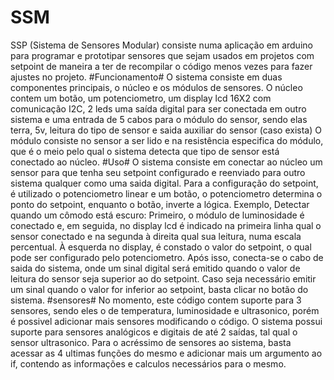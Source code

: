 # SSM
SSP (Sistema de Sensores Modular) consiste numa aplicação em arduino para programar e prototipar sensores que sejam usados em projetos com setpoint de maneira a ter de recompilar o código menos vezes para fazer ajustes no projeto.
#Funcionamento#
O sistema consiste em duas componentes principais, o núcleo e os módulos de sensores.
  O núcleo contem um botão, um potenciometro, um display lcd 16X2 com comunicação I2C, 2 leds uma saída digital para ser conectada em outro sistema e uma entrada de 5 cabos para o módulo do sensor, sendo elas terra, 5v, leitura do tipo de sensor e saida auxiliar do sensor (caso exista)
  O módulo consiste no sensor a ser lido e na resistência especifica do módulo, que é o meio pelo qual o sistema detecta que tipo de sensor está conectado ao núcleo.
#Uso#
O sistema consiste em conectar ao núcleo um sensor para que tenha seu setpoint configurado e reenviado para outro sistema qualquer como uma saida digital. Para a configuração do setpoint, é utilizado o potenciometro linear e um botão, o potenciometro determina o ponto do setpoint, enquanto o botão, inverte a lógica.
  Exemplo, Detectar quando um cômodo está escuro: Primeiro, o módulo de luminosidade é conectado e, em seguida, no display lcd é indicado na primeira linha qual o sensor conectado e na segunda à direita qual sua leitura, numa escala percentual. À esquerda no display, é   constado o valor do setpoint, o qual pode ser configurado pelo potenciometro. Após isso, conecta-se o cabo de saida do sistema, onde um sinal digital será emitido quando o valor de leitura do sensor seja superior ao do setpoint. Caso seja necessário emitir um sinal quando o valor for inferior ao setpoint, basta clicar no botão do sistema.
#sensores#
No momento, este código contem suporte para 3 sensores, sendo eles o de temperatura, luminosidade e ultrasonico, porém é possivel adicionar mais sensores modificando o código. O sistema possui suporte para sensores analógicos e digitais de até 2 saídas, tal qual o sensor ultrasonico.
Para o acréssimo de sensores ao sistema, basta acessar as 4 ultimas funções do mesmo e adicionar mais um argumento ao if, contendo as informações e calculos necessários para o mesmo.
